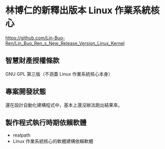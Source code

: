 # 林博仁的新釋出版本 Linux 作業系統核心
<https://github.com/Lin-Buo-Ren/Lin_Buo_Ren_s_New_Release_Version_Linux_Kernel>

## 智慧財產授權條款
GNU GPL 第三版（不涵蓋 Linux 作業系統核心本身）

## 專案開發狀態
還在設計自動化建構程式中，基本上還沒辦法跑出結果來。

## 製作程式執行時期依賴軟體
* realpath
* Linux 作業系統核心的軟體建構依賴軟體


